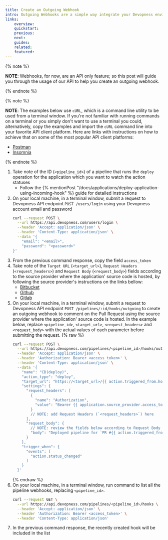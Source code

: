 ```yaml
---
title: Create an Outgoing Webhook
intro: Outgoing Webhooks are a simple way integrate your Devopness environment with external services, triggering a request when an action of a resource has its state updated. Some use cases of resource action state updates are “a new application deployment is done”, “the server is now stopped” and many more use cases that can benefit from webhooks integration. Learn how to create an outgoing webhook to comment the application deploy status on a Pull Request/Merge Request.
links:
    overview:
    quickstart:
    previous:
    next:
    guides:
    related:
    featured:
---
```


{% note %}

**NOTE**: Webhooks, for now, are an API only feature; so this post will guide you through the usage of our API to help you create an outgoing webhook.

{% endnote %}

{% note %}

**NOTE**: The examples below use `cURL`, which is a command line utility to be used from a terminal window. If you're not familiar with running commands on a terminal or you simply don't want to use a terminal you could, alternatively, copy the examples and import the `cURL` command line into your favorite API client platform. Here are links with instructions on how to achieve that on some of the most popular API client platforms:

- [Postman](https://learning.postman.com/docs/getting-started/importing-and-exporting-data/#importing-with-curl-commands)
- [Insomnia](https://docs.insomnia.rest/insomnia/import-export-data#import-data)

{% endnote %}


1. Take note of the ID (`<pipeline_id>`) of a pipeline that runs the `deploy` operation for the application which you want to watch the action statuses
    - Follow the {% mentionPost "/docs/applications/deploy-application-using-incoming-hook" %} guide for detailed instructions
1. On your local machine, in a terminal window, submit a request to Devopness API endpoint `POST /users/login` using your Devopness account email and password
    ```bash
    curl --request POST \
      --url https://api.devopness.com/users/login \
      --header 'Accept: application/json' \
      --header 'Content-Type: application/json' \
      --data '{
    	"email": "<email>",
    	"password": "<password>"
    }'
    ```
1. From the previous command response, copy the field `access_token`
1. Take note of the `Target URL` (`<target_url>`), `Request Headers` (`<request_headers>`) and `Request Body` (`<request_body>`) fields according to the source provider where the application' source code is hosted, by following the source provider's instructions on the links bellow:
   - [Bitbucket](https://developer.atlassian.com/cloud/bitbucket/rest/api-group-pullrequests/#api-repositories-workspace-repo-slug-pullrequests-pull-request-id-comments-post)
   - [Github](https://docs.github.com/en/rest/issues/comments#create-an-issue-comment)
   - [Gitlab](https://docs.gitlab.com/ee/api/notes.html#create-new-issue-note)
1. On your local machine, in a terminal window, submit a request to Devopness API endpoint `POST /pipelines/:id/hooks/outgoing` to create an outgoing webhook to comment on the Pull Request using the source provider where the application' source code is hosted. In the example below, replace `<pipeline_id>`, `<target_url>`, `<request_headers>` and `<request_body>` with the actual values of each parameter before submitting the request.
    {% raw %}
    ```bash
    curl --request POST \
      --url https://api.devopness.com/pipelines/<pipeline_id>/hooks/outgoing \
      --header 'Accept: application/json' \
      --header 'Authorization: Bearer <access_token>' \
      --header 'Content-Type: application/json' \
      --data '{
        "name": "CD(deploy)",
        "action_type": "deploy",
        "target_url": "https://<target_url>/{{ action.triggered_from.hook_parsed_variables.pull_request_id }}",
        "settings": {
          "request_headers": [
            {
              "name": "Authorization",
              "value": "Bearer {{ application.source_provider.access_token }}"
            }
            // NOTE: add Request Headers (`<request_headers>`) here
          ],
          "request_body": {
            // NOTE: review the fields below according to Request Body (`<request_body>`)
            "body": "Deployed pipeline for `PR #{{ action.triggered_from.hook_parsed_variables.pull_request_id }} ({{ action.triggered_from.hook_parsed_variables.pull_request_title }})`: Devopness application `{{ application.name }}` deployment **{{ action.status }}** on action <https:\/\/{{ application.name }}> using [commit](https://github.com/devopness/devopness-site/commit/{{ action.triggered_from.hook_parsed_variables.commit_hash }})"
          }
        },
        "trigger_when": {
          "events": [
            "action.status_changed"
          ]
        }
      }'
    ```
    {% endraw %}
1. On your local machine, in a terminal window, run command to list all the pipeline webhooks, replacing `<pipeline_id>`.
    ```bash
    curl --request GET \
      --url https://api.devopness.com/pipelines/<pipeline_id>/hooks \
      --header 'Accept: application/json' \
      --header 'Authorization: Bearer <access_token>' \
      --header 'Content-Type: application/json'
    ```
1. In the previous command response, the recently created hook will be included in the list

